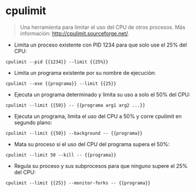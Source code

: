 # cpulimit

> Una herramienta para limitar el uso del CPU de otros procesos.
> Más información: <http://cpulimit.sourceforge.net/>.

- Limita un proceso existente con PID 1234 para que solo use el 25% del CPU:

`cpulimit --pid {{1234}} --limit {{25%}}`

- Limita un programa existente por su nombre de ejecución:

`cpulimit --exe {{programa}} --limit {{25}}`

- Ejecuta un programa determinado y limita su uso a solo el 50% del CPU:

`cpulimit --limit {{50}} -- {{programa arg1 arg2 ...}}`

- Ejecuta un programa, limita el uso del CPU a 50% y corre cpulimit en segundo plano:

`cpulimit --limit {{50}} --background -- {{programa}}`

- Mata su proceso si el uso del CPU del programa supera el 50%:

`cpulimit --limit 50 --kill -- {{programa}}`

- Regula su proceso y sus subprocesos para que ninguno supere el 25% del CPU:

`cpulimit --limit {{25}} --monitor-forks -- {{programa}}`
